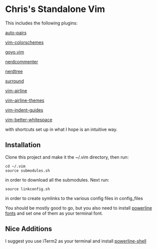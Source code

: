 # Chris's Standalone Vim 

This includes the following plugins: 

[auto-pairs](https://github.com/jiangmiao/auto-pairs)

[vim-colorschemes](https://github.com/flazz/vim-colorschemes)

[goyo.vim](https://github.com/junegunn/goyo.vim)

[nerdcommenter](https://github.com/scrooloose/nerdcommenter)

[nerdtree](https://github.com/scrooloose/nerdtree)

[surround](https://github.com/tpope/vim-surround)

[vim-airline](https://github.com/vim-airline/vim-airline)

[vim-airline-themes](https://github.com/vim-airline/vim-airline-themes)

[vim-indent-guides](https://github.com/nathanaelkane/vim-indent-guides)

[vim-better-whitespace](https://github.com/ntpeters/vim-better-whitespace)

with shortcuts set up in what I hope is an intuitive way.

## Installation
Clone this project and make it the ~/.vim directory, then run:
```
cd ~/.vim
source submodules.sh
```

in order to download all the submodules. Next run:

```
source linkconfig.sh
```

in order to create symlinks to the various config files in config\_files

You should be mostly good to go, but you also need to install [powerline fonts](https://github.com/powerline/fonts) and set one of them as your terminal font.

## Nice Additions
I suggest you use iTerm2 as your terminal and install [powerline-shell](https://github.com/b-ryan/powerline-shell)
